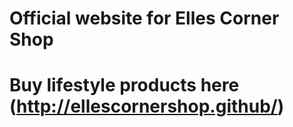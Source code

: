# Official website for Elles Corner Shop
# Buy lifestyle products here (http://ellescornershop.github/)
